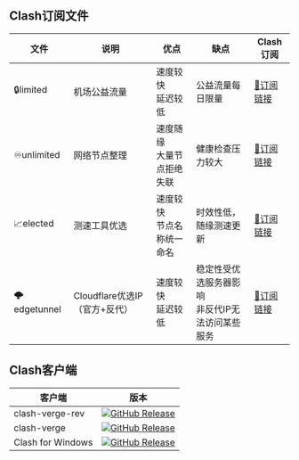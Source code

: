 ## Clash订阅文件

| 文件        | 说明                          | 优点                           | 缺点                                                 | Clash订阅                                                    |
| ----------- | ----------------------------- | ------------------------------ | ---------------------------------------------------- | ------------------------------------------------------------ |
| 🔒limited    | 机场公益流量                  | 速度较快<br />延迟较低         | 公益流量每日限量                                     | [🔗订阅链接](https://mirror.ghproxy.com/https://raw.githubusercontent.com/dongchengjie/airport/main/subs/merged/limited.yaml) |
| ♾️unlimited  | 网络节点整理                  | 速度随缘<br />大量节点拒绝失联 | 健康检查压力较大                                     | [🔗订阅链接](https://mirror.ghproxy.com/https://raw.githubusercontent.com/dongchengjie/airport/main/subs/merged/unlimited.yaml) |
| 📈elected    | 测速工具优选                  | 速度较快<br />节点名称统一命名 | 时效性低，随缘测速更新                               | [🔗订阅链接](https://mirror.ghproxy.com/https://raw.githubusercontent.com/dongchengjie/airport/main/subs/merged/elected.yaml) |
| 🌩edgetunnel | Cloudflare优选IP（官方+反代） | 速度较快<br />延迟较低         | 稳定性受优选服务器影响<br />非反代IP无法访问某些服务 | [🔗订阅链接](https://mirror.ghproxy.com/https://raw.githubusercontent.com/dongchengjie/airport/main/subs/merged/edgetunnel.yaml) |

## Clash客户端

| 客户端            | 版本                                                         |
| ----------------- | ------------------------------------------------------------ |
| clash-verge-rev   | <a href='https://github.com/clash-verge-rev/clash-verge-rev/releases/latest'><img alt="GitHub Release" src="https://img.shields.io/github/v/release/clash-verge-rev/clash-verge-rev"></a> |
| clash-verge       | <a href='https://github.com/zzzgydi/clash-verge/releases/latest'><img alt="GitHub Release" src="https://img.shields.io/github/v/release/zzzgydi/clash-verge?label=archived&color=orange"></a> |
| Clash for Windows | <a href='https://dl.clashforwindows.org/releases/latest/Clash.for.Windows.Setup.0.20.39.exe'><img alt="GitHub Release" src="https://img.shields.io/badge/release-v0.20.39-red?label=deprecated"></a> |
